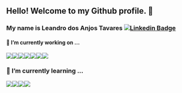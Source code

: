 ## Hello! Welcome to my Github profile. 🍻 
### My name is Leandro dos Anjos Tavares [![Linkedin Badge](https://img.shields.io/badge/-leandroatavares-blue?style=flat-square&logo=Linkedin&logoColor=white&link=https://www.linkedin.com/in/leandroatavares/)](https://www.linkedin.com/in/leandroatavares/)


 #### 🔭 I’m currently working on ... 
<div style="display: flex;">
  <img src="https://img.shields.io/badge/javascript%20-%23f7e01b.svg?&style=for-the-badge&logo=javascript&logoColor=black" />
  <img src="https://img.shields.io/badge/angular%20-%23f7e01b.svg?&style=for-the-badge&logo=angular&logoColor=black" />
  <img src="https://img.shields.io/badge/html5%20-%23f7e01b.svg?&style=for-the-badge&logo=html5&logoColor=black" />
  <img src="https://img.shields.io/badge/css3%20-%23f7e01b.svg?&style=for-the-badge&logo=css3&logoColor=black" />
  <img src="https://img.shields.io/badge/typescript%20-%23f7e01b.svg?&style=for-the-badge&logo=typescript&logoColor=black" />
  <img src="https://img.shields.io/badge/java%20-%23e51c20.svg?&style=for-the-badge&logo=java&logoColor=white" />
  <img src="https://img.shields.io/badge/spring%20-%23f7e01b.svg?&style=for-the-badge&logo=spring&logoColor=black" />
</div>

### 🌱 I’m currently learning ... 
<div style="display: flex;">
  <img src="https://img.shields.io/badge/react%20-%2300D9FF.svg?&style=for-the-badge&logo=react&logoColor=white" />
  <img src="https://img.shields.io/badge/nextjs%20-%2300D9FF.svg?&style=for-the-badge&logo=nextjs&logoColor=white" />
  <img src="https://img.shields.io/badge/express%20-%2300D9FF.svg?&style=for-the-badge&logo=express&logoColor=white" />
  <img src="https://img.shields.io/badge/nodejs%20-%2300D9FF.svg?&style=for-the-badge&logo=nodejs&logoColor=white" />
</div>


<!--
**leandroatavares/leandroatavares** is a ✨ _special_ ✨ repository because its `README.md` (this file) appears on your GitHub profile.

Here are some ideas to get you started:

- I’m currently working on ...
- 🌱 I’m currently learning ...
- 👯 I’m looking to collaborate on ...
- 🤔 I’m looking for help with ...
- 💬 Ask me about ...
- 📫 How to reach me: ...
- 😄 Pronouns: ...
- ⚡ Fun fact: ...
-->
